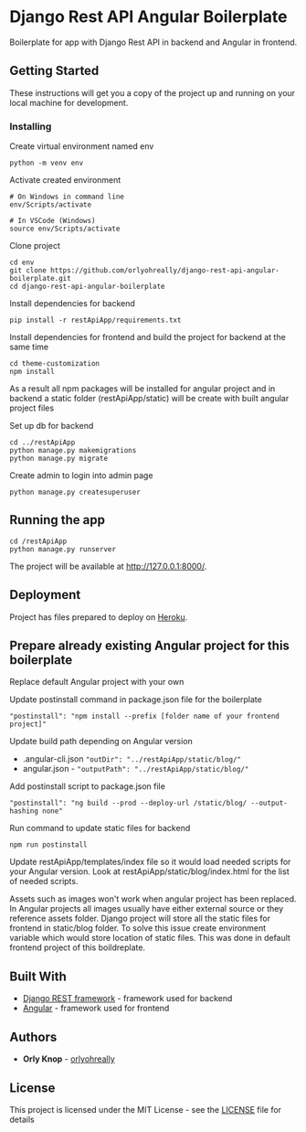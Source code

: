 # Django Rest API Angular Boilerplate

Boilerplate for app with Django Rest API in backend and Angular in frontend.

## Getting Started

These instructions will get you a copy of the project up and running on your local machine for development.

### Installing

Create virtual environment named env

```
python -m venv env
```

Activate created environment

```
# On Windows in command line
env/Scripts/activate

# In VSCode (Windows)
source env/Scripts/activate
```

Clone project

```
cd env
git clone https://github.com/orlyohreally/django-rest-api-angular-boilerplate.git
cd django-rest-api-angular-boilerplate
```

Install dependencies for backend

```
pip install -r restApiApp/requirements.txt
```

Install dependencies for frontend and build the project for backend at the same time

```
cd theme-customization
npm install
```

As a result all npm packages will be installed for angular project and in backend a static folder (restApiApp/static) will be create with built angular project files

Set up db for backend

```
cd ../restApiApp
python manage.py makemigrations
python manage.py migrate
```

Create admin to login into admin page

```
python manage.py createsuperuser
```

## Running the app

```
cd /restApiApp
python manage.py runserver
```

The project will be available at http://127.0.0.1:8000/.

## Deployment

Project has files prepared to deploy on [Heroku](https://www.heroku.com/platform).

## Prepare already existing Angular project for this boilerplate

Replace default Angular project with your own

Update postinstall command in package.json file for the boilerplate

```
"postinstall": "npm install --prefix [folder name of your frontend project]"
```

Update build path depending on Angular version

- .angular-cli.json `"outDir": "../restApiApp/static/blog/"`
- angular.json - `"outputPath": "../restApiApp/static/blog/"`

Add postinstall script to package.json file

```
"postinstall": "ng build --prod --deploy-url /static/blog/ --output-hashing none"
```

Run command to update static files for backend

```
npm run postinstall
```

Update restApiApp/templates/index file so it would load needed scripts for your Angular version. Look at restApiApp/static/blog/index.html for the list of needed scripts.

Assets such as images won't work when angular project has been replaced. In Angular projects all images usually have either external source or they reference assets folder. Django project will store all the static files for frontend in static/blog folder. To solve this issue create environment variable which would store location of static files. This was done in default frontend project of this boildreplate.

## Built With

- [Django REST framework](https://www.django-rest-framework.org/) - framework used for backend
- [Angular](https://angular.io/) - framework used for frontend

## Authors

- **Orly Knop** - [orlyohreally](https://github.com/orlyohreally)

## License

This project is licensed under the MIT License - see the [LICENSE](LICENSE) file for details
